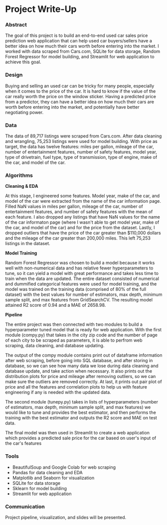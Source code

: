 # Project Write-Up

### Abstract

The goal of this project is to build an end-to-end used car sales price prediction web application that can help used car buyers/sellers have a better idea on how much their cars worth before entering into the market.  I worked with data scraped from Cars.com, SQLite for data storage, Random Forest Regressor for model building, and Streamlit for web application to achieve this goal.

### Design

Buying and selling an used car can be tricky for many people, especially when it comes to the price of the car.  It is hard to know if the value of the car really worth the price on the window sticker.  Having a predicted price from a predictor, they can have a better idea on how much their cars are worth before entering into the market, and potentially have better negotiating power.

### Data

The data of 89,717 listings were scraped from Cars.com.  After data cleaning and wrangling, 75,253 listings were used for model building.  With price as target, the data has twelve features: miles per gallon, mileage of the car, number of entertainment features, number of safety features, model year, type of drivetrain, fuel type, type of transmission, type of engine, make of the car, and model of the car.  

### Algorithms

**Cleaning & EDA**

At this stage, I engineered some features.  Model year, make of the car, and model of the car were extracted from the name of the car information page.  Filled NaN values in miles per gallon, mileage of the car, number of entertainment features, and number of safety features with the mean of each feature.  I also dropped any listings that have NaN values for the name of the car informaton page (where I wasn't able to get model year, make of the car, and model of the car) and for the price from the dataset.  Lastly, I dropped outliers that have the price of the car greater than $110,000 dollars and the mileage of the car greater than 200,000 miles.  This left 75,253 listings in the dataset.

**Model Training**

Random Forest Regressor was chosen to build a model because it works well with non-numerical data and has relative fewer hyperparameters to tune, so it can yield a model with great performance and takes less time to train when the data are updated.  The entire dataset consisted of numerical and dummified categorical features were used for model training, and the model was trained on the training data (comprised of 80% of the full dataset) with the best values for number of estimators, max depth, minimum sample split, and max features from GridSearchCV.  The resulting model attained R2 score of 0.94 and a MAE of 2658.98.

**Pipeline**

The entire project was then connected with two modules to build a hyperparameter tuned model that is ready for web application.  With the first module (compy.py) that takes in the city zip code and the number of page of each city to be scraped as parameters, it is able to perfrom web scraping, data cleaning, and database updating.  

The output of the compy module contains print out of dataframe information after web scraping, before going into SQL database, and after storing in database, so we can see how many data we lose during data cleaning and database update, and take action when necessary.  It also prints out the distribution plots for price and mileage after removing outliers, so we can make sure the outliers are removed correctly.  At last, it prints out pair plot of price and all the features and correlation plots to help us with feature engineering if any is needed with the updated data.  

The second module (tunepy.py) takes in lists of hyperparameters (number of estimators, max depth, minimum sample split, and max features) we would like to tune and provides the best estimator, and then performs the training with the best estimator and outputs the R2 score and MAE on test data.

The final model was then used in Streamlit to create a web application which provides a predicted sale price for the car based on user's input of the car's features

### Tools

* BeautifulSoup and Google Colab for web scraping
* Pandas for data cleaning and EDA
* Matplotlib and Seaborn for visualization
* SQLite for data storage
* Sklearn for model building
* Streamlit for web application

### Communication

Project pipeline, visualization, and slides will be presented.